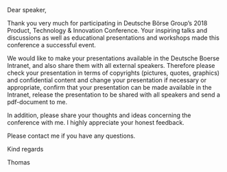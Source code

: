 Dear speaker,

Thank you very much for participating in Deutsche Börse Group’s 2018 Product, Technology & Innovation Conference. Your inspiring talks and discussions as well as educational presentations and workshops made this conference a successful event.

We would like to make your presentations available in the Deutsche Boerse Intranet, and also share them with all external speakers. Therefore please check your presentation in terms of copyrights (pictures, quotes, graphics) and confidential content and change your presentation if necessary or appropriate, confirm that your presentation can be made available in the Intranet, release the presentation to be shared with all speakers and send a pdf-document to me.

In addition, please share your thoughts and ideas concerning the conference with me. I highly appreciate your honest feedback.

Please contact me if you have any questions.

Kind regards

Thomas
